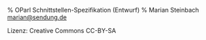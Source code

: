 % OParl Schnittstellen-Spezifikation (Entwurf)
% Marian Steinbach <marian@sendung.de>


Lizenz: Creative Commons CC-BY-SA

